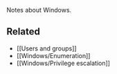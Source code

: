 Notes about Windows.

## Related

- [[Users and groups]]
- [[Windows/Enumeration]]
- [[Windows/Privilege escalation]]